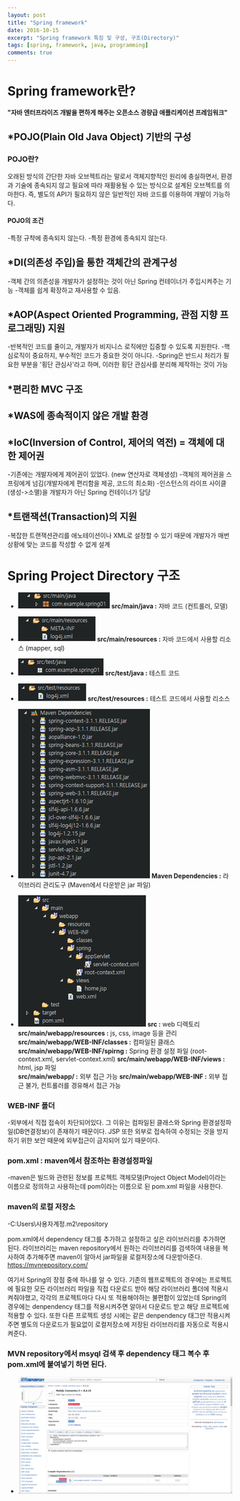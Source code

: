 ```yaml
---
layout: post
title: "Spring framework"
date: 2016-10-15
excerpt: "Spring framework 특징 및 구성, 구조(Directory)"
tags: [spring, framework, java, programming]
comments: true
---
```


# Spring framework란?
**"자바 엔터프라이즈 개발을 편하게 해주는 오픈소스 경량급 애플리케이션 프레임워크"**

## *POJO(Plain Old Java Object) 기반의 구성
### POJO란?
오래된 방식의 간단한 자바 오브젝트라는 말로서 객체지향적인 원리에 충실하면서, 환경과 기술에 종속되지 않고 필요에 따라 재활용될 수 있는 방식으로 설계된 오브젝트를 의마한다. 즉, 별도의 API가 필요하지 않은 일반적인 자바 코드를 이용하여 개발이 가능하다.
#### POJO의 조건
-특정 규챡에 종속되지 않는다.
-특정 환경에 종속되지 않는다.

## *DI(의존성 주입)을 통한 객체간의 관계구성
-객체 간의 의존성을 개발자가 설정하는 것이 아닌 Spring 컨테이너가 주입시켜주는 기능 -객체를 쉽게 확장하고 재사용할 수 있음.

## *AOP(Aspect Oriented Programming, 관점 지향 프로그래밍) 지원
-반복적인 코드를 줄이고, 개발자가 비지니스 로직에만 집중할 수 있도록 지원한다.
-핵심로직이 중요하지, 부수적인 코드가 중요한 것이 아니다.
-Spring은 반드시 처리가 필요한 부분을 '횡단 관심사'라고 하며, 이러한 횡단 관심사를 분리해 제작하는 것이 가능

## *편리한 MVC 구조

## *WAS에 종속적이지 않은 개발 환경

## *IoC(Inversion of Control, 제어의 역전) = 객체에 대한 제어권
-기존에는 개발자에게 제어권이 있었다. (new 연산자로 객체생성)
-객체의 제어권을 스프링에게 넘김(개발자에게 편리함을 제공, 코드의 최소화)
-인스턴스의 라이프 사이클(생성->소멸)을 개발자가 아닌 Spring 컨테이너가 담당

## *트랜잭션(Transaction)의 지원
-복잡한 트랜잭션관리를 애노테이션이나 XML로 설정할 수 있기 때문에 개발자가 매번 상황에 맞는 코드를 작성할 수 없게 설계


# Spring Project Directory 구조

* ![](/images/spring/directory/src-main-java.png)
**src/main/java :** 자바 코드 (컨트롤러, 모델)

* ![](/images/spring/directory/src-main-resources.png)
**src/main/resources :** 자바 코드에서 사용할 리소스 (mapper, sql)

* ![](/images/spring/directory/src-test-java.png)
**src/test/java :** 테스트 코드

* ![](/images/spring/directory/src-test-resources.png)
**src/test/resources :** 테스트 코드에서 사용할 리소스

* ![](/images/spring/directory/maven-dependencies.png)
**Maven Dependencies :** 라이브러리 관리도구 (Maven에서 다운받은 jar 파일)

* ![](/images/spring/directory/src-main-webapp.png)
**src :** web 디렉토리
**src/main/webapp/resources :** js, css, image 등을 관리
**src/main/webapp/WEB-INF/classes :** 컴파일된 클래스
**src/main/webapp/WEB-INF/spirng :** Spring 환경 설정 파일 (root-context.xml, servlet-context.xml)
**src/main/webapp/WEB-INF/views :** html, jsp 파일<br/>
**src/main/webapp/ :** 외부 접근 가능
**src/main/webapp/WEB-INF :** 외부 접근 불가, 컨트롤러를 경유해서 접근 가능

### WEB-INF 폴더
-외부에서 직접 접속이 차단되어있다. 그 이유는 컴파일된 클래스와 Spring 환경설정파일(DB연결정보)이 존재하기 때문이다. JSP 또한 외부로 접속하여 수정되는 것을 방지하기 위한 보안 때문에 외부접근이 금지되어 있기 때문이다.

### pom.xml : maven에서 참조하는 환경설정파일
-maven은 빌드와 관련된 정보를 프로젝트 객체모델(Project Object Model)이라는 이름으로 정의하고 사용하는데 pom이라는 이름으로 된 pom.xml 파일을 사용한다.

### maven의 로컬 저장소
-C:Users\사용자계정\.m2\repository

pom.xml에서 dependency 태그를 추가하고 설정하고 싶은 라이브러리를 추가하면 된다.
라이브러리는 maven repository에서 원하는 라이브러리를 검색하여 내용을 복사하여 추가해주면 maven이 알아서 jar파일을 로컬저장소에 다운받아준다.
https://mvnrepository.com/

여기서 Spring의 장점 중에 하나를 알 수 있다.
기존의 웹프로젝트의 경우에는 프로젝트에 필요한 모든 라이브러리 파일을 직접 다운로드 받아 해당 라이브러리 폴더에 적용시켜줘야했고, 각각의 프로젝트마다 다시 또 적용해야하는 불편함이 있었는데 Spring의 경우에는 denpendency 태그를 적용시켜주면 알아서 다운로드 받고 해당 프로젝트에 적용할 수 있다. 또한 다른 프로젝트 생성 시에는 같은 denpendency 태그만 적용시켜주면 별도의 다운로드가 필요없이 로컬저장소에 저장된 라이브러리를 자동으로 적용시켜준다.

### MVN repository에서 msyql 검색 후 dependency 태그 복수 후 pom.xml에 붙여넣기 하면 된다.
* ![](/images/spring/maven/mvn-repository.PNG)
